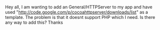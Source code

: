 Hey all,
I am wanting to add an General/HTTPServer to my app and have used "http://code.google.com/p/cocoahttpserver/downloads/list" as a template. The problem is that it doesnt support PHP which I need. Is there any way to add this?
Thanks